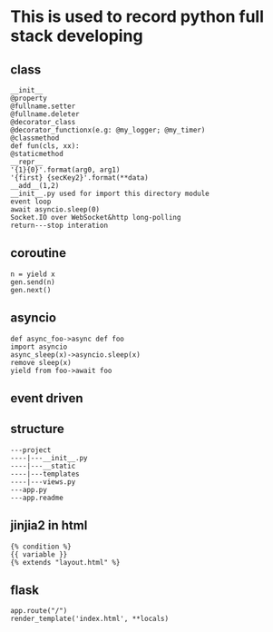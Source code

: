 # This is used to record python full stack developing  
## class  
```  
__init__  
@property  
@fullname.setter  
@fullname.deleter  
@decorator_class  
@decorator_functionx(e.g: @my_logger; @my_timer)  
@classmethod  
def fun(cls, xx):  
@staticmethod  
__repr__  
'{1}{0}'.format(arg0, arg1)  
'{first} {secKey2}'.format(**data)  
__add__(1,2)
__init__.py used for import this directory module
event loop
await asyncio.sleep(0)
Socket.IO over WebSocket&http long-polling
return---stop interation

```  

## coroutine
```
n = yield x
gen.send(n)
gen.next()
```

## asyncio
```
def async_foo->async def foo
import asyncio
async_sleep(x)->asyncio.sleep(x)
remove sleep(x)
yield from foo->await foo
```
## event driven

## structure  
```  
---project
----|---__init__.py
----|---__static
----|---templates
----|---views.py
---app.py
---app.readme
```  

## jinjia2  in html
```
{% condition %}
{{ variable }}
{% extends "layout.html" %}
```

## flask
```
app.route("/")
render_template('index.html', **locals)
```



